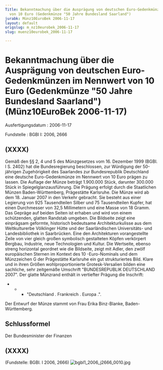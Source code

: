 ```yaml
---
Title: Bekanntmachung über die Ausprägung von deutschen Euro-Gedenkmünzen im  Nennwert
  von 10 Euro (Gedenkmünze "50 Jahre Bundesland Saarland")
jurabk: Münz10EuroBek 2006-11-17
layout: default
origslug: m_nz10eurobek_2006-11-17
slug: muenz10eurobek_2006-11-17

---
```


# Bekanntmachung über die Ausprägung von deutschen Euro-Gedenkmünzen im  Nennwert von 10 Euro (Gedenkmünze "50 Jahre Bundesland Saarland") (Münz10EuroBek 2006-11-17)

Ausfertigungsdatum
:   2006-11-17

Fundstelle
:   BGBl I: 2006, 2666



## (XXXX)

Gemäß den §§ 2, 4 und 5 des Münzgesetzes vom 16. Dezember 1999 (BGBl.
I S. 2402) hat die Bundesregierung beschlossen, zur Würdigung der
50-jährigen Zugehörigkeit des Saarlandes zur Bundesrepublik
Deutschland eine deutsche Euro-Gedenkmünze im Nennwert von 10 Euro
prägen zu lassen.
Die Auflage der Münze beträgt 1.900.000 Stück, darunter 300.000 Stück
in Spiegelglanzausführung. Die Prägung erfolgt durch die Staatlichen
Münzen Baden-Württemberg, Prägestätte Karlsruhe.
Die Münze wird ab dem 18. Januar 2007 in den Verkehr gebracht. Sie
besteht aus einer Legierung von 925 Tausendteilen Silber und 75
Tausendteilen Kupfer, hat einen Durchmesser von 32,5 Millimetern und
eine Masse von 18 Gramm. Das Gepräge auf beiden Seiten ist erhaben und
wird von einem schützenden, glatten Randstab umgeben.
Die Bildseite zeigt eine einprägsam geformte, historisch bedeutsame
Architekturkulisse aus dem Weltkulturerbe Völklinger Hütte und der
Saarländischen Universitäts- und Landesbibliothek in Saarbrücken. Eine
den Architekturen vorangestellte Zeile von vier gleich großen
symbolisch gestalteten Köpfen verkörpert Bergbau, Industrie, neue
Technologien und Kultur.
Die Wertseite, ebenso streng horizontal geordnet wie die Bildseite,
zeigt mit Adler, den zwölf europäischen Sternen im Kontext des 10
-Euro-Nominals und dem Münzzeichen G der Prägestätte Karlsruhe ein gut
strukturiertes Bild. Klare und in ihren Größen wohlproportionierte
Grotesk-Versalien bilden eine sachliche, sehr zeitgemäße Umschrift
"BUNDESREPUBLIK DEUTSCHLAND 2007".
Der glatte Münzrand enthält in vertiefter Prägung die Inschrift:

*
    *
        *   "Deutschland . Frankreich . Europa .".









Der Entwurf der Münze stammt von Frau Erika Binz-Blanke, Baden-
Württemberg.


## Schlussformel

Der Bundesminister der Finanzen


## (XXXX)

(Fundstelle: BGBl. I 2006, 2666)
![bgbl1_2006_j2666_0010.jpg](bgbl1_2006_j2666_0010.jpg)
